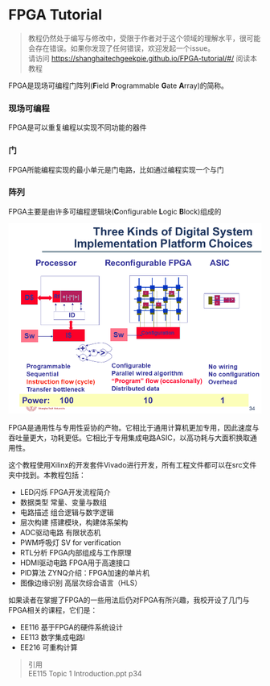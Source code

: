 # FPGA Tutorial
> 教程仍然处于编写与修改中，受限于作者对于这个领域的理解水平，很可能会存在错误。如果你发现了任何错误，欢迎发起一个issue。  
> 请访问 https://shanghaitechgeekpie.github.io/FPGA-tutorial/#/ 阅读本教程

FPGA是现场可编程门阵列(**F**ield **P**rogrammable **G**ate **A**rray)的简称。

### 现场可编程
FPGA是可以重复编程以实现不同功能的器件

### 门
FPGA所能编程实现的最小单元是门电路，比如通过编程实现一个与门

### 阵列
FPGA主要是由许多可编程逻辑块(**C**onfigurable **L**ogic **B**lock)组成的

![三种不同的数字系统](pic/three_kinds_of_digital_system.png)

FPGA是通用性与专用性妥协的产物。它相比于通用计算机更加专用，因此速度与吞吐量更大，功耗更低。它相比于专用集成电路ASIC，以高功耗与大面积换取通用性。

这个教程使用Xilinx的开发套件Vivado进行开发，所有工程文件都可以在src文件夹中找到。本教程包括：

- LED闪烁 FPGA开发流程简介
- 数据类型 常量、变量与数组
- 电路描述 组合逻辑与数字逻辑
- 层次构建 搭建模块，构建体系架构
- ADC驱动电路 有限状态机
- PWM呼吸灯 SV for verification
- RTL分析 FPGA内部组成与工作原理
- HDMI驱动电路 FPGA用于高速接口
- PID算法 ZYNQ介绍：FPGA加速的单片机
- 图像边缘识别 高层次综合语言（HLS）

如果读者在掌握了FPGA的一些用法后仍对FPGA有所兴趣，我校开设了几门与FPGA相关的课程，它们是：

- EE116 基于FPGA的硬件系统设计
- EE113 数字集成电路I
- EE216 可重构计算

> 引用  
> EE115 Topic 1 Introduction.ppt p34